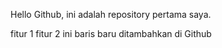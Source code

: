 Hello Github, ini adalah repository pertama saya.

fitur 1
fitur 2
ini baris baru ditambahkan di Github
